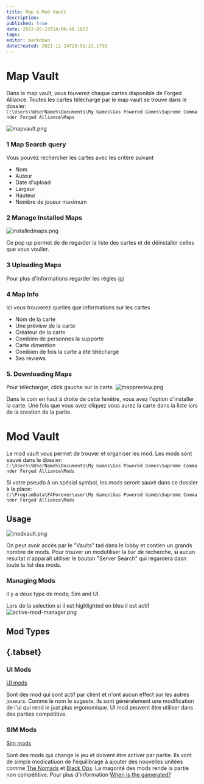 ```yaml
---
title: Map & Mod Vault
description: 
published: true
date: 2022-05-23T14:06:49.187Z
tags: 
editor: markdown
dateCreated: 2021-12-24T23:51:22.179Z
---
```


# Map Vault
Dans le map vault, vous touverez chaque cartes disponible de Forged Alliance. Toutes les cartes téléchargé par le map vault se trouve dans le dossier:
`C:\Users\%UserName%\Documents\My Games\Gas Powered Games\Supreme Commander Forged Alliance\Maps`

![mapvault.png](/mapvault.png)
### 1 Map Search query
Vous pouvez rechercher les cartes avec les critère suivant
- Nom
- Auteur
- Date d'upload
- Largeur
- Hauteur
- Nombre de joueur maximum

### 2 Manage Installed Maps
![installedmaps.png](/installedmaps.png)

Ce pop up permet de de regarder la liste des cartes et de déinstaller celles que vous vouller.
### 3 Uploading Maps
Pour plus d'informations regarder les règles [ici](https://forums.faforever.com/viewtopic.php?f=2&t=17873)

### 4 Map Info
Ici vous trouverez quelles que informations sur les cartes
- Nom de la carte
- Une préview de la carte
- Créateur de la carte
- Combien de personnes la supporte
- Carte dimention
- Combien de fois la carte a été téléchargé
- Ses reviews
### 5. Downloading Maps
Pour télécharger, click gauche sur la carte. ![mappreview.png](/mappreview.png)

Dans le coin en haut à droite de cette fenêtre, vous avez l'option d'installer la carte. Une fois que vous avez cliquez vous aurez la carte dans la liste lors de la creation de la partie.
# Mod Vault
Le mod vault vous permet de trouver et organiser les mod. Les mods sont sauvé dans le dossier:
`C:\Users\%UserName%\Documents\My Games\Gas Powered Games\Supreme Commander Forged Alliance\Mods`

Si votre pseudo à un spésial symbol, les mods seront sauvé dans ce dossier à la place: 
`C:\ProgramData\FAForever\user\My Games\Gas Powered Games\Supreme Commander Forged Alliance\Mods`
## Usage
![modvault.png](/modvault.png)

On peut avoir accès par le "Vaults" tad dans le lobby et contien un grands nombre de mods.
Pour trouver un modutiliser la bar de recherche, si aucun resultat n'apparaît utiliser le bouton "Server Search" qui regardera dasn toute la list des mods.

### Managing Mods
Il y a deux type de mods; Sim and UI.

Lors de la selection si il est highlighted en bleu il est actif
![active-mod-manager.png](/active-mod-manager.png)

## Mod Types
## {.tabset}
### UI Mods

[UI mods](/Game-Modifications-(Mods)#UI-Mods)

Sont des mod qui sont actif par client et n'ont aucun effect sur les autres joueurs. Comme le nom le sugeste, ils sont généralement une modification de l'ui qui rend le just plus ergonomique. UI mod peuvent être utiliser dans des parties compétitive.

### SIM Mods

[Sim mods](/Game-Modifications-(Mods)#Sim-Mods) 

Sont des mods qui change le jeu et doivent être activer par partie. Ils vont de simple modicatiuon de l'équilibrage à ajouter des nouvelles unitées comme [The Nomads](The-Nomads) et [Black Ops](BlackOps). La magorité des mods rende la partie non compétitive. Pour plus d'information [When is the gamerated?](Global-Ranking#When-is-the-game-rated.3F)


